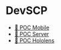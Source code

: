 # DevSCP

- [📄 POC Mobile](mobile/POC/README.md)
- [📄 POC Server](server/README.md)
- [📄 POC Hololens](unity/Readme.md)

